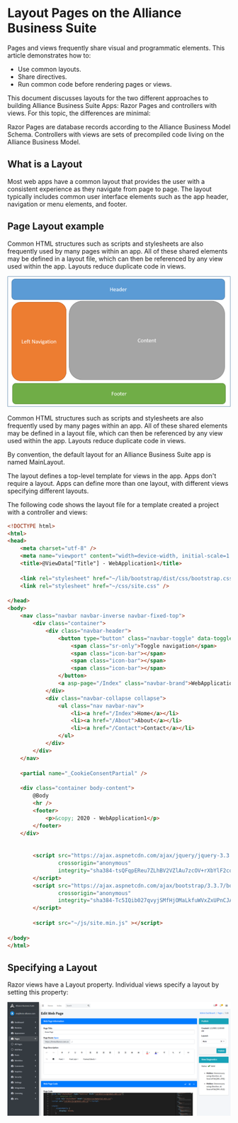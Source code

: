 # Layout Pages on the Alliance Business Suite

Pages and views frequently share visual and programmatic elements. This article demonstrates how to:

- Use common layouts.
- Share directives.
- Run common code before rendering pages or views.

This document discusses layouts for the two different approaches to building Alliance Business Suite Apps: Razor Pages and controllers with views. For this topic, the differences are minimal:

Razor Pages are database records according to the Alliance Business Model Schema.
Controllers with views are sets of precompiled code living on the Alliance Business Model.

## What is a Layout
Most web apps have a common layout that provides the user with a consistent experience as they navigate from page to page. The layout typically includes common user interface elements such as the app header, navigation or menu elements, and footer.

## Page Layout example

Common HTML structures such as scripts and stylesheets are also frequently used by many pages within an app. All of these shared elements may be defined in a layout file, which can then be referenced by any view used within the app. Layouts reduce duplicate code in views.

![page-layout.png](/.attachments/page-layout-77319443-a670-444d-89e1-dbdd90bf224d.png)

Common HTML structures such as scripts and stylesheets are also frequently used by many pages within an app. All of these shared elements may be defined in a layout file, which can then be referenced by any view used within the app. Layouts reduce duplicate code in views.

By convention, the default layout for an Alliance Business Suite app is named MainLayout.

The layout defines a top-level template for views in the app. Apps don't require a layout. Apps can define more than one layout, with different views specifying different layouts.

The following code shows the layout file for a template created a project with a controller and views:

``` HTML
<!DOCTYPE html>
<html>
<head>
    <meta charset="utf-8" />
    <meta name="viewport" content="width=device-width, initial-scale=1.0" />
    <title>@ViewData["Title"] - WebApplication1</title>

    <link rel="stylesheet" href="~/lib/bootstrap/dist/css/bootstrap.css" />
    <link rel="stylesheet" href="~/css/site.css" />

</head>
<body>
    <nav class="navbar navbar-inverse navbar-fixed-top">
        <div class="container">
            <div class="navbar-header">
                <button type="button" class="navbar-toggle" data-toggle="collapse" data-target=".navbar-collapse">
                    <span class="sr-only">Toggle navigation</span>
                    <span class="icon-bar"></span>
                    <span class="icon-bar"></span>
                    <span class="icon-bar"></span>
                </button>
                <a asp-page="/Index" class="navbar-brand">WebApplication1</a>
            </div>
            <div class="navbar-collapse collapse">
                <ul class="nav navbar-nav">
                    <li><a href="/Index">Home</a></li>
                    <li><a href="/About">About</a></li>
                    <li><a href="/Contact">Contact</a></li>
                </ul>
            </div>
        </div>
    </nav>

    <partial name="_CookieConsentPartial" />

    <div class="container body-content">
        @Body
        <hr />
        <footer>
            <p>&copy; 2020 - WebApplication1</p>
        </footer>
    </div>


        <script src="https://ajax.aspnetcdn.com/ajax/jquery/jquery-3.3.1.min.js"
                crossorigin="anonymous"
                integrity="sha384-tsQFqpEReu7ZLhBV2VZlAu7zcOV+rXbYlF2cqB8txI/8aZajjp4Bqd+V6D5IgvKT">
        </script>
        <script src="https://ajax.aspnetcdn.com/ajax/bootstrap/3.3.7/bootstrap.min.js"
                crossorigin="anonymous"
                integrity="sha384-Tc5IQib027qvyjSMfHjOMaLkfuWVxZxUPnCJA7l2mCWNIpG9mGCD8wGNIcPD7Txa">
        </script>

        <script src="~/js/site.min.js" ></script>

</body>
</html>

```
## Specifying a Layout

Razor views have a Layout property. Individual views specify a layout by setting this property:

![LayoutOptionShowcase.png](/.attachments/LayoutOptionShowcase-221b9d1c-a6fd-4a59-94f9-15d8b39e4c29.png)